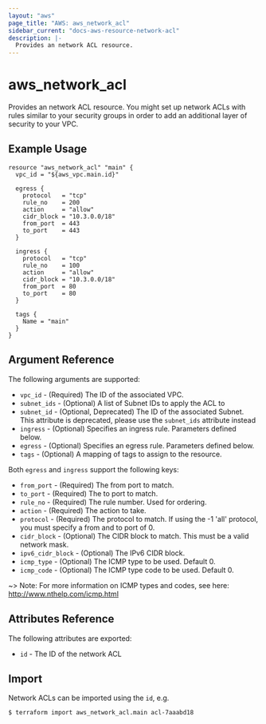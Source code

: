 ```yaml
---
layout: "aws"
page_title: "AWS: aws_network_acl"
sidebar_current: "docs-aws-resource-network-acl"
description: |-
  Provides an network ACL resource.
---
```


# aws_network_acl

Provides an network ACL resource. You might set up network ACLs with rules similar
to your security groups in order to add an additional layer of security to your VPC.

## Example Usage

```hcl
resource "aws_network_acl" "main" {
  vpc_id = "${aws_vpc.main.id}"

  egress {
    protocol   = "tcp"
    rule_no    = 200
    action     = "allow"
    cidr_block = "10.3.0.0/18"
    from_port  = 443
    to_port    = 443
  }

  ingress {
    protocol   = "tcp"
    rule_no    = 100
    action     = "allow"
    cidr_block = "10.3.0.0/18"
    from_port  = 80
    to_port    = 80
  }

  tags {
    Name = "main"
  }
}
```

## Argument Reference

The following arguments are supported:

* `vpc_id` - (Required) The ID of the associated VPC.
* `subnet_ids` - (Optional) A list of Subnet IDs to apply the ACL to
* `subnet_id` - (Optional, Deprecated) The ID of the associated Subnet. This
attribute is deprecated, please use the `subnet_ids` attribute instead
* `ingress` - (Optional) Specifies an ingress rule. Parameters defined below.
* `egress` - (Optional) Specifies an egress rule. Parameters defined below.
* `tags` - (Optional) A mapping of tags to assign to the resource.

Both `egress` and `ingress` support the following keys:

* `from_port` - (Required) The from port to match.
* `to_port` - (Required) The to port to match.
* `rule_no` - (Required) The rule number. Used for ordering.
* `action` - (Required) The action to take.
* `protocol` - (Required) The protocol to match. If using the -1 'all'
protocol, you must specify a from and to port of 0.
* `cidr_block` - (Optional) The CIDR block to match. This must be a
valid network mask.
* `ipv6_cidr_block` - (Optional) The IPv6 CIDR block.
* `icmp_type` - (Optional) The ICMP type to be used. Default 0.
* `icmp_code` - (Optional) The ICMP type code to be used. Default 0.

~> Note: For more information on ICMP types and codes, see here: http://www.nthelp.com/icmp.html

## Attributes Reference

The following attributes are exported:

* `id` - The ID of the network ACL


## Import

Network ACLs can be imported using the `id`, e.g.

```
$ terraform import aws_network_acl.main acl-7aaabd18
```
